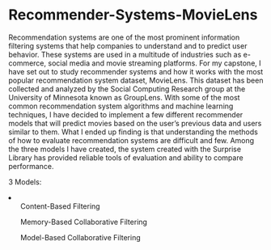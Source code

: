 # Recommender-Systems-MovieLens

Recommendation systems are one of the most prominent information filtering systems that help companies to understand and to predict user behavior. These systems are
used in a multitude of industries such as e-commerce, social media and movie streaming platforms. For my capstone, I have
set out to study recommender systems and how it works with the most popular recommendation system dataset, MovieLens.
This dataset has been collected and analyzed by the Social Computing Research group at the University of Minnesota known as GroupLens. With some of the most common recommendation system algorithms and machine learning techniques, I have decided to implement a few different recommender models that
will predict movies based on the user’s previous data and users similar to them. What I ended up finding is that understanding the methods of how to evaluate recommendation systems are difficult and few. Among the three models I have created, the system created with the Surprise Library has provided reliable
tools of evaluation and ability to compare performance.

3 Models:
<li>
  <ul>Content-Based Filtering</ul>
  <ul>Memory-Based Collaborative Filtering</ul>
  <ul>Model-Based Collaborative Filtering</ul>
</li>
